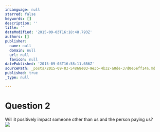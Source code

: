 ```yaml
---
inLanguage: null
starred: false
keywords: []
description: ''
title: ''
dateModified: '2015-09-03T16:18:48.793Z'
authors: []
publisher:
  name: null
  domain: null
  url: null
  favicon: null
datePublished: '2015-09-03T16:58:11.656Z'
sourcePath: _posts/2015-09-03-54868e03-9e3b-4b32-a0de-37d0e5eff14a.md
published: true
_type: null

---
```

# Question 2

Will it positively impact someone other than us and the person paying us?
![](https://the-grid-user-content.s3-us-west-2.amazonaws.com/5a5b11fb-0be0-445c-9c3c-bacb7e344a00.png)